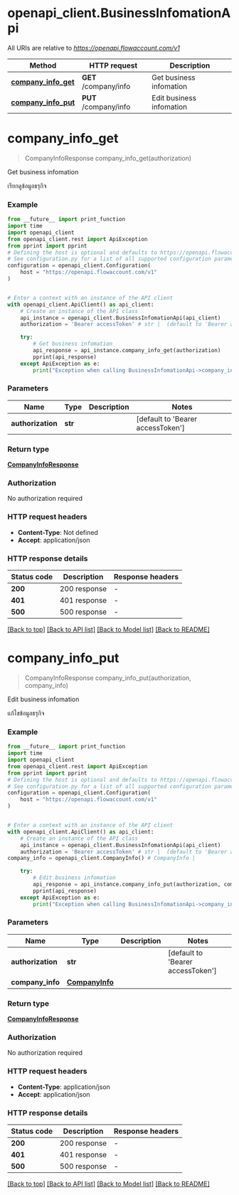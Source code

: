 # openapi_client.BusinessInfomationApi

All URIs are relative to *https://openapi.flowaccount.com/v1*

Method | HTTP request | Description
------------- | ------------- | -------------
[**company_info_get**](BusinessInfomationApi.md#company_info_get) | **GET** /company/info | Get business infomation
[**company_info_put**](BusinessInfomationApi.md#company_info_put) | **PUT** /company/info | Edit business infomation


# **company_info_get**
> CompanyInfoResponse company_info_get(authorization)

Get business infomation

เรียกดูข้อมูลธรุกิจ

### Example

```python
from __future__ import print_function
import time
import openapi_client
from openapi_client.rest import ApiException
from pprint import pprint
# Defining the host is optional and defaults to https://openapi.flowaccount.com/v1
# See configuration.py for a list of all supported configuration parameters.
configuration = openapi_client.Configuration(
    host = "https://openapi.flowaccount.com/v1"
)


# Enter a context with an instance of the API client
with openapi_client.ApiClient() as api_client:
    # Create an instance of the API class
    api_instance = openapi_client.BusinessInfomationApi(api_client)
    authorization = 'Bearer accessToken' # str |  (default to 'Bearer accessToken')

    try:
        # Get business infomation
        api_response = api_instance.company_info_get(authorization)
        pprint(api_response)
    except ApiException as e:
        print("Exception when calling BusinessInfomationApi->company_info_get: %s\n" % e)
```

### Parameters

Name | Type | Description  | Notes
------------- | ------------- | ------------- | -------------
 **authorization** | **str**|  | [default to &#39;Bearer accessToken&#39;]

### Return type

[**CompanyInfoResponse**](CompanyInfoResponse.md)

### Authorization

No authorization required

### HTTP request headers

 - **Content-Type**: Not defined
 - **Accept**: application/json

### HTTP response details
| Status code | Description | Response headers |
|-------------|-------------|------------------|
**200** | 200 response |  -  |
**401** | 401 response |  -  |
**500** | 500 response |  -  |

[[Back to top]](#) [[Back to API list]](../README.md#documentation-for-api-endpoints) [[Back to Model list]](../README.md#documentation-for-models) [[Back to README]](../README.md)

# **company_info_put**
> CompanyInfoResponse company_info_put(authorization, company_info)

Edit business infomation

แก้ไขข้อมูลธรุกิจ

### Example

```python
from __future__ import print_function
import time
import openapi_client
from openapi_client.rest import ApiException
from pprint import pprint
# Defining the host is optional and defaults to https://openapi.flowaccount.com/v1
# See configuration.py for a list of all supported configuration parameters.
configuration = openapi_client.Configuration(
    host = "https://openapi.flowaccount.com/v1"
)


# Enter a context with an instance of the API client
with openapi_client.ApiClient() as api_client:
    # Create an instance of the API class
    api_instance = openapi_client.BusinessInfomationApi(api_client)
    authorization = 'Bearer accessToken' # str |  (default to 'Bearer accessToken')
company_info = openapi_client.CompanyInfo() # CompanyInfo | 

    try:
        # Edit business infomation
        api_response = api_instance.company_info_put(authorization, company_info)
        pprint(api_response)
    except ApiException as e:
        print("Exception when calling BusinessInfomationApi->company_info_put: %s\n" % e)
```

### Parameters

Name | Type | Description  | Notes
------------- | ------------- | ------------- | -------------
 **authorization** | **str**|  | [default to &#39;Bearer accessToken&#39;]
 **company_info** | [**CompanyInfo**](CompanyInfo.md)|  | 

### Return type

[**CompanyInfoResponse**](CompanyInfoResponse.md)

### Authorization

No authorization required

### HTTP request headers

 - **Content-Type**: application/json
 - **Accept**: application/json

### HTTP response details
| Status code | Description | Response headers |
|-------------|-------------|------------------|
**200** | 200 response |  -  |
**401** | 401 response |  -  |
**500** | 500 response |  -  |

[[Back to top]](#) [[Back to API list]](../README.md#documentation-for-api-endpoints) [[Back to Model list]](../README.md#documentation-for-models) [[Back to README]](../README.md)


